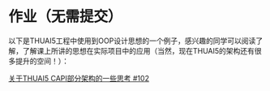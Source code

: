 # 作业（无需提交）

以下是THUAI5工程中使用到OOP设计思想的一个例子，感兴趣的同学可以阅读了解，了解课上所讲的思想在实际项目中的应用（当然，现在THUAI5的架构还有很多提升的空间！）：

[关于THUAI5 CAPI部分架构的一些思考 #102](https://github.com/eesast/THUAI5/issues/102)